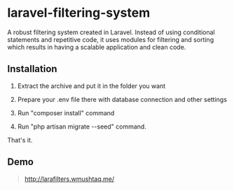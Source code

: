 # laravel-filtering-system
A robust filtering system created in Laravel. Instead of using conditional statements and repetitive code, it uses modules for filtering and sorting which results in having a scalable application and clean code.

## Installation

1. Extract the archive and put it in the folder you want

2. Prepare your .env file there with database connection and other settings

3. Run "composer install" command

4. Run "php artisan migrate --seed" command.

That's it.

## Demo

> http://larafilters.wmushtaq.me/
